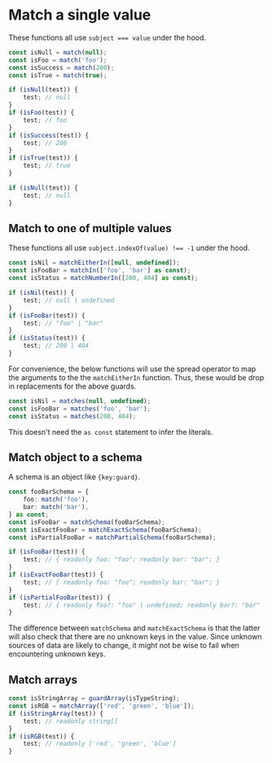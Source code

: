 # Match a single value

These functions all use `subject === value` under the hood.

```ts
const isNull = match(null);
const isFoo = match('foo');
const isSuccess = match(200);
const isTrue = match(true);

if (isNull(test)) {
	test; // null
}
if (isFoo(test)) {
	test; // foo
}
if (isSuccess(test)) {
	test; // 200
}
if (isTrue(test)) {
	test; // true
}
```

```ts
if (isNull(test)) {
	test; // null
}
```

## Match to one of multiple values

These functions all use `subject.indexOf(value) !== -1` under the hood.

```ts
const isNil = matchEitherIn([null, undefined]);
const isFooBar = matchIn(['foo', 'bar'] as const);
const isStatus = matchNumberIn([200, 404] as const);

if (isNil(test)) {
	test; // null | undefined
}
if (isFooBar(test)) {
	test; // "foo" | "bar"
}
if (isStatus(test)) {
	test; // 200 | 404
}
```

For convenience, the below functions will use the spread operator to map the arguments to the the `matchEitherIn` function. Thus, these would be drop in replacements for the above guards.

```ts
const isNil = matches(null, undefined);
const isFooBar = matches('foo', 'bar');
const isStatus = matches(200, 404);
```

This doesn't need the `as const` statement to infer the literals.

## Match object to a schema

A schema is an object like `{key:guard}`.

```ts
const fooBarSchema = {
	foo: match('foo'),
	bar: match('bar'),
} as const;
const isFooBar = matchSchema(fooBarSchema);
const isExactFooBar = matchExactSchema(fooBarSchema);
const isPartialFooBar = matchPartialSchema(fooBarSchema);

if (isFooBar(test)) {
	test; // { readonly foo: "foo"; readonly bar: "bar"; }
}
if (isExactFooBar(test)) {
	test; // { readonly foo: "foo"; readonly bar: "bar"; }
}
if (isPartialFooBar(test)) {
	test; // { readonly foo?: "foo" | undefined; readonly bar?: "bar" | undefined; }
}
```

The difference between `matchSchema` and `matchExactSchema` is that the latter will also check that there are no unknown keys in the value. Since unknown sources of data are likely to change, it might not be wise to fail when encountering unknown keys.

## Match arrays

```ts
const isStringArray = guardArray(isTypeString);
const isRGB = matchArray(['red', 'green', 'blue']);
if (isStringArray(test)) {
	test; // readonly string[]
}
if (isRGB(test)) {
	test; // readonly ['red', 'green', 'blue']
}
```
